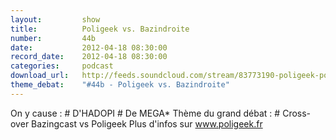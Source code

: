 ```yaml
---
layout:         show
title:          Poligeek vs. Bazindroite
number:         44b
date:           2012-04-18 08:30:00
record_date:    2012-04-18 08:30:00
categories:     podcast
download_url:   http://feeds.soundcloud.com/stream/83773190-poligeek-poligeek44.mp3
theme_debat:    "#44b - Poligeek vs. Bazindroite"
---
```



On y cause : # D'HADOPI # De MEGA* Thème du grand débat : # Cross-over Bazingcast vs Poligeek Plus d'infos sur www.poligeek.fr

